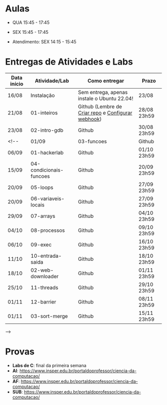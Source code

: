 

# Aulas

* QUA 15:45 - 17:45
* SEX 15:45 - 17:45

* Atendimento: SEX 14:15 - 15:45

# Entregas de Atividades e Labs


| Data início | Atividade/Lab                     | Como entregar                                                         | Prazo              |
|-------------|-----------------------------------|-----------------------------------------------------------------------|--------------------|
| 16/08 | Instalação | Sem entrega, apenas instale o Ubuntu 22.04!| 23/08 |
| 21/08 | 01-inteiros | Github (Lembre de [Criar repo](https://classroom.github.com/a/NUjY7tNw) e [Configurar webhook](https://insper.github.io/SistemasHardwareSoftwareBCC/outros/tutorial_servidor_testes.pdf)) | 28/08 23h59 |\
| 23/08 | 02-intro-gdb | Github | 30/08 23h59 |
<!-- | 01/09 | 03-funcoes | Github | 10/09 23h59 |
| 06/09 | 01-hackerlab | Github | 01/10 23h59 |
| 15/09 | 04-condicionais-funcoes | Github | 20/09 23h59 |
| 20/09 | 05-loops | Github | 27/09 23h59 |
| 20/09 | 06-variaveis-locais | Github | 27/09 23h59 |
| 29/09 | 07-arrays | Github | 04/10 23h59 |
| 04/10 | 08-processos | Github | 09/10 23h59 |
| 06/10 | 09-exec | Github | 16/10 23h59 |
| 11/10 | 10-entrada-saida | Github | 18/10 23h59 |
| 18/10 | 02-web-downloader | Github | 01/11 23h59 |
| 25/10 | 11-threads | Github | 29/10 23h59 |
| 01/11 | 12-barrier | Github | 08/11 23h59 |
| 01/11 | 03-sort-merge | Github | 15/11 23h59 |
 -->


# Provas

- **Labs de C**: final da primeira semana
- **AI**: https://www.insper.edu.br/portaldoprofessor/ciencia-da-computacao/
- **AF**: https://www.insper.edu.br/portaldoprofessor/ciencia-da-computacao/
- **SUB**: https://www.insper.edu.br/portaldoprofessor/ciencia-da-computacao/

